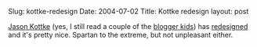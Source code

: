Slug: kottke-redesign
Date: 2004-07-02
Title: Kottke redesign
layout: post

<a href="http://www.kottke.org/">Jason Kottke</a> (yes, I still read a couple of the <a href="http://redmonk.net/mt/mt-static/uploads/bloggerKids.png">blogger kids</a>) has <a href="http://www.kottke.org/04/06/kottke-redesign">redesigned</a> and it&#39;s pretty nice. Spartan to the extreme, but not unpleasant either.
